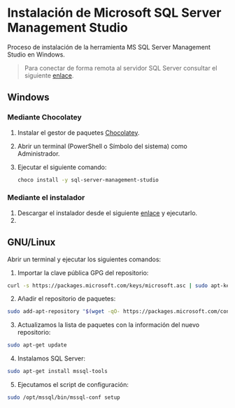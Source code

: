 # Instalación de Microsoft SQL Server Management Studio

Proceso de instalación de la herramienta MS SQL Server Management Studio en Windows.

> Para conectar de forma remota al servidor SQL Server consultar el siguiente [enlace](acceso-remoto-sqlserver).

## Windows

### Mediante Chocolatey

1. Instalar el gestor de paquetes [Chocolatey](https://chocolatey.org/install).

2. Abrir un terminal (PowerShell o Símbolo del sistema) como Administrador.

3. Ejecutar el siguiente comando:

   ```bash
   choco install -y sql-server-management-studio
   ```

### Mediante el instalador

1. Descargar el instalador desde el siguiente [enlace](https://go.microsoft.com/fwlink/?linkid=2043154) y ejecutarlo.
2. 

## GNU/Linux

Abrir un terminal y ejecutar los siguientes comandos:

1. Importar la clave pública GPG del repositorio:

```bash
curl -s https://packages.microsoft.com/keys/microsoft.asc | sudo apt-key add -
```

2. Añadir el repositorio de paquetes:

```bash
sudo add-apt-repository "$(wget -qO- https://packages.microsoft.com/config/ubuntu/18.04/prod.list)"
```

3. Actualizamos la lista de paquetes con la información del nuevo repositorio:

```bash
sudo apt-get update
```

4. Instalamos SQL Server:

```bash
sudo apt-get install mssql-tools
```

5. Ejecutamos el script de configuración:

```bash
sudo /opt/mssql/bin/mssql-conf setup
```
